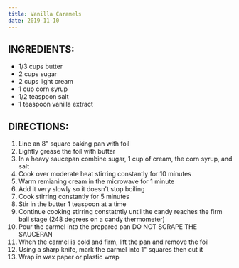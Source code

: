 ```yaml
---
title: Vanilla Caramels
date: 2019-11-10
---
```


## INGREDIENTS:

* 1/3 cups butter
* 2 cups sugar
* 2 cups light cream
* 1 cup corn syrup
* 1/2 teaspoon salt
* 1 teaspoon vanilla extract

## DIRECTIONS:

1. Line an 8" square baking pan with foil
2. Lightly grease the foil with butter
3. In a heavy saucepan combine sugar, 1 cup of cream, the corn syrup, and salt
4. Cook over moderate heat stirring constantly for 10 minutes
5. Warm remianing cream in the microwave for 1 minute
6. Add it very slowly so it doesn't stop boiling
7. Cook stirring constantly for 5 minutes
8. Stir in the butter 1 teaspoon at a time
9. Continue cooking stirring constatntly until the candy reaches the firm ball stage (248 degrees on a candy thermometer)
10. Pour the carmel into the prepared pan DO NOT SCRAPE THE SAUCEPAN
11. When the carmel is cold and firm, lift the pan and remove the foil
12. Using a sharp knife, mark the carmel into 1" squares then cut it
13. Wrap in wax paper or plastic wrap   